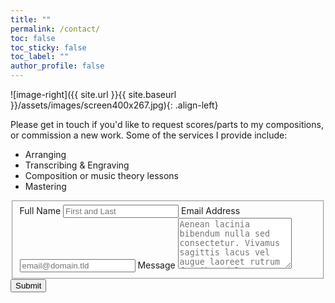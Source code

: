 ```yaml
---
title: ""
permalink: /contact/
toc: false
toc_sticky: false
toc_label: ""
author_profile: false
---
```

![image-right]({{ site.url }}{{ site.baseurl }}/assets/images/screen400x267.jpg){: .align-left}

Please get in touch if you'd like to request scores/parts to my compositions, or commission a new work.
Some of the services I provide include: 
* Arranging 
* Transcribing & Engraving
* Composition or music theory lessons 
* Mastering

<form id="fs-frm" name="simple-contact-form" accept-charset="utf-8" action="https://formspree.io/f/mknkeeng" method="post">
  <fieldset id="fs-frm-inputs">
    <label for="full-name">Full Name</label>
    <input type="text" name="name" id="full-name" placeholder="First and Last" required="">
    <label for="email-address">Email Address</label>
    <input type="email" name="_replyto" id="email-address" placeholder="email@domain.tld" required="">
    <label for="message">Message</label>
    <textarea rows="5" name="message" id="message" placeholder="Aenean lacinia bibendum nulla sed consectetur. Vivamus sagittis lacus vel augue laoreet rutrum faucibus dolor auctor. Donec ullamcorper nulla non metus auctor fringilla nullam quis risus." required=""></textarea>
    <input type="hidden" name="_subject" id="email-subject" value="Contact Form Submission">
  </fieldset>
  <input type="submit" value="Submit">
</form>
